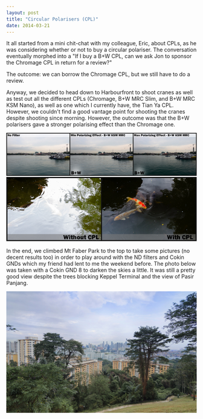```yaml
---
layout: post
title: "Circular Polarisers (CPL)"
date: 2014-03-21
---
```


It all started from a mini chit-chat with my colleague, Eric, about CPLs, as he was considering whether or not to buy a circular polariser. The conversation eventually morphed into a "If I buy a B+W CPL, can we ask Jon to sponsor the Chromage CPL in return for a review?"

The outcome: we can borrow the Chromage CPL, but we still have to do a review.

Anyway, we decided to head down to Harbourfront to shoot cranes as well as test out all the different CPLs (Chromage, B+W MRC Slim, and B+W MRC KSM Nano), as well as one which I currently have, the Tian Ya CPL. However, we couldn't find a good vantage point for shooting the cranes despite shooting since morning. However, the outcome was that the B+W polarisers gave a stronger polarising effect than the Chromage one. 

<img src="/images/post_rel/12.jpg">
<img src="/images/post_rel/11.jpg">

In the end, we climbed Mt Faber Park to the top to take some pictures (no decent results too) in order to play around with the ND filters and Cokin GNDs which my friend had lent to me the weekend before. The photo below was taken with a Cokin GND 8 to darken the skies a little. It was still a pretty good view despite the trees blocking Keppel Terminal and the view of Pasir Panjang.

<img src="/images/post_rel/10.jpg">